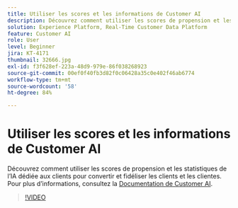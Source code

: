 ```yaml
---
title: Utiliser les scores et les informations de Customer AI
description: Découvrez comment utiliser les scores de propension et les statistiques de l’IA dédiée aux clients pour convertir et fidéliser les clients et les clientes.
solution: Experience Platform, Real-Time Customer Data Platform
feature: Customer AI
role: User
level: Beginner
jira: KT-4171
thumbnail: 32666.jpg
exl-id: f3f628ef-223a-48d9-979e-86f038268923
source-git-commit: 00ef0f40fb3d82f0c06428a35c0e402f46ab6774
workflow-type: tm+mt
source-wordcount: '58'
ht-degree: 84%

---
```


# Utiliser les scores et les informations de Customer AI

Découvrez comment utiliser les scores de propension et les statistiques de l’IA dédiée aux clients pour convertir et fidéliser les clients et les clientes. Pour plus d’informations, consultez la [Documentation de Customer AI](https://experienceleague.adobe.com/docs/experience-platform/intelligent-services/customer-ai/overview.html?lang=fr).

>[!VIDEO](https://video.tv.adobe.com/v/32666?learn=on)

